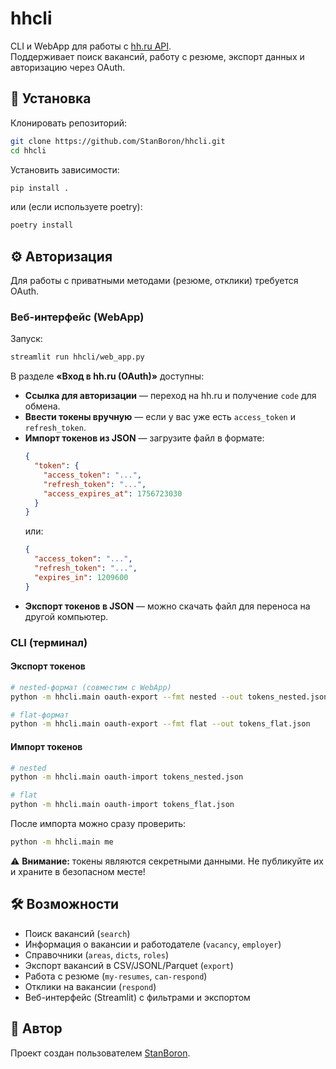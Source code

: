 # hhcli

CLI и WebApp для работы с [hh.ru API](https://api.hh.ru/).  
Поддерживает поиск вакансий, работу с резюме, экспорт данных и авторизацию через OAuth.

## 🚀 Установка

Клонировать репозиторий:

```bash
git clone https://github.com/StanBoron/hhcli.git
cd hhcli
```

Установить зависимости:

```bash
pip install .
```

или (если используете poetry):

```bash
poetry install
```

## ⚙️ Авторизация

Для работы с приватными методами (резюме, отклики) требуется OAuth.

### Веб-интерфейс (WebApp)

Запуск:

```bash
streamlit run hhcli/web_app.py
```

В разделе **«Вход в hh.ru (OAuth)»** доступны:

- **Ссылка для авторизации** — переход на hh.ru и получение `code` для обмена.  
- **Ввести токены вручную** — если у вас уже есть `access_token` и `refresh_token`.  
- **Импорт токенов из JSON** — загрузите файл в формате:
  ```json
  {
    "token": {
      "access_token": "...",
      "refresh_token": "...",
      "access_expires_at": 1756723030
    }
  }
  ```
  или:
  ```json
  {
    "access_token": "...",
    "refresh_token": "...",
    "expires_in": 1209600
  }
  ```
- **Экспорт токенов в JSON** — можно скачать файл для переноса на другой компьютер.

### CLI (терминал)

#### Экспорт токенов

```bash
# nested-формат (совместим с WebApp)
python -m hhcli.main oauth-export --fmt nested --out tokens_nested.json

# flat-формат
python -m hhcli.main oauth-export --fmt flat --out tokens_flat.json
```

#### Импорт токенов

```bash
# nested
python -m hhcli.main oauth-import tokens_nested.json

# flat
python -m hhcli.main oauth-import tokens_flat.json
```

После импорта можно сразу проверить:

```bash
python -m hhcli.main me
```

⚠️ **Внимание:** токены являются секретными данными. Не публикуйте их и храните в безопасном месте!

## 🛠 Возможности

- Поиск вакансий (`search`)
- Информация о вакансии и работодателе (`vacancy`, `employer`)
- Справочники (`areas`, `dicts`, `roles`)
- Экспорт вакансий в CSV/JSONL/Parquet (`export`)
- Работа с резюме (`my-resumes`, `can-respond`)
- Отклики на вакансии (`respond`)
- Веб-интерфейс (Streamlit) с фильтрами и экспортом

## 👤 Автор

Проект создан пользователем [StanBoron](https://github.com/StanBoron).
